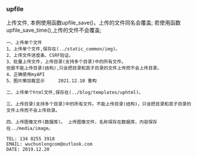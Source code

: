 ### upfile 

上传文件, 本例使用函数upfile_save()，上传的文件同名会覆盖; 
若使用函数upfile_save_time(),上传的文件不会覆盖;                        

```
一、上传单个文件
1、上传单个文件,保存在(../static_common/img)。
2、上传文件进度条、CSRF验证。     
3、批量上传文件，上传目录(支持多个目录)中的所有文件。
但是不能上传目录(结构),只会把目录和其子目录的文件上传而不会上传目录。      
4、正确使用myAPI
5、图片懒加载显示     2021.12.10 重构

二、上传单个html文件,保存在(../blog/templates/uphtml)。

三、上传目录(支持多个目录)中的所有文件。不能上传目录(结构)，只会把目录和其子目录的文件上传而不会上传目录。

四、上传图像文件(数据库)。 上传图像文件，名称保存在数据库，内容保存在../media/image。 
```


```
TEL: 134 0255 3918
EMAIL: wuchunlongcom@outlook.com     
DATE: 2019.12.20
```